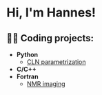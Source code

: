 <h1>Hi, I'm Hannes!

<h2>👨‍💻 Coding projects:</h2>

- <b>Python</b>
  - [CLN parametrization](https://github.com/hanneskoessl/CLN)
- <b>C/C++</b>
- <b>Fortran</b>
    - [NMR imaging](https://github.com/hanneskoessl/NMR-imaging)

  

<!--








### Hi there 👋


**hanneskoessl/hanneskoessl** is a ✨ _special_ ✨ repository because its `README.md` (this file) appears on your GitHub profile.

Here are some ideas to get you started:

- 🔭 I’m currently working on ...
- 🌱 I’m currently learning ...
- 👯 I’m looking to collaborate on ...
- 🤔 I’m looking for help with ...
- 💬 Ask me about ...
- 📫 How to reach me: ...
- 😄 Pronouns: ...
- ⚡ Fun fact: ...
-->
